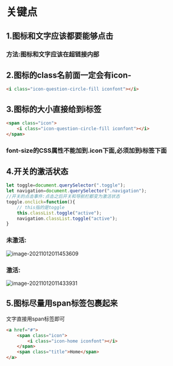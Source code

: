 # 关键点

## 1.图标和文字应该都要能够点击

### 方法:图标和文字应该在超链接内部

## 2.图标的class名前面一定会有icon-
```html
<i class="icon-question-circle-fill iconfont"></i>
```

## 3.图标的大小直接给到i标签

```html
<span class="icon">
	<i class="icon-question-circle-fill iconfont"></i>
</span>
```

### font-size的CSS属性不能加到.icon下面,必须加到i标签下面

## 4.开关的激活状态

```js
let toggle=document.querySelector(".toggle");
let navigation=document.querySelector(".navigation");
//开关的点击事件:点击之后开关和导航栏都变为激活状态
toggle.onclick=function(){
    // this指的是toggle
    this.classList.toggle("active");
    navigation.classList.toggle("active");
}
```

### 未激活:

![image-20211012011453609](C:\Users\ZhaoShuai\AppData\Roaming\Typora\typora-user-images\image-20211012011453609.png)

### 激活:

![image-20211012011433931](C:\Users\ZhaoShuai\AppData\Roaming\Typora\typora-user-images\image-20211012011433931.png)

## 5.图标尽量用span标签包裹起来

文字直接用span标签即可

```html
<a href="#">
    <span class="icon">
        <i class="icon-home iconfont"></i>
	</span>
	<span class="title">Home</span>
</a>
```



